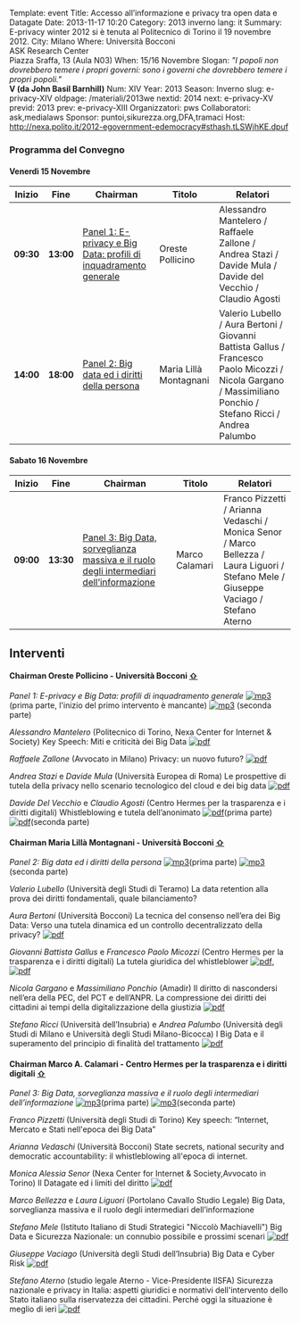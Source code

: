 Template: event
Title: Accesso all’informazione e privacy tra open data e Datagate
Date: 2013-11-17 10:20
Category: 2013 inverno
lang: it
Summary: E-privacy winter 2012 si è tenuta al Politecnico di
         Torino il 19 novembre 2012.
City: Milano
Where: Università Bocconi<br/>ASK Research Center<br>Piazza Sraffa, 13 (Aula N03)
When: 15/16 Novembre
Slogan: <i>"I popoli non dovrebbero temere i propri governi: sono i governi che dovrebbero temere i propri popoli."</i><br/><b>V (da John Basil Barnhill)</b>
Num: XIV
Year: 2013
Season: Inverno
slug: e-privacy-XIV
oldpage: /materiali/2013we
nextid: 2014
next: e-privacy-XV
previd: 2013
prev: e-privacy-XIII
Organizzatori: pws
Collaboratori: ask,medialaws
Sponsor: puntoi,sikurezza.org,DFA,tramaci
Host: http://nexa.polito.it/2012-egovernment-edemocracy#sthash.tLSWjhKE.dpuf


### <a name="programma"></a>Programma del Convegno

#### <a name="ve"></a>Venerdì 15 Novembre

**Inizio** | **Fine** | **Chairman** | **Titolo** | **Relatori**
--- | --- | --- | --- | ---
**09:30** | **13:00** | [Panel 1: E-privacy e Big Data: profili di inquadramento generale](#i1) | Oreste Pollicino | Alessandro Mantelero / Raffaele Zallone / Andrea Stazi / Davide Mula / Davide del Vecchio / Claudio Agosti
**14:00** | **18:00** | [Panel 2: Big data ed i diritti della persona](#i2) | Maria Lillà Montagnani | Valerio Lubello / Aura Bertoni / Giovanni Battista Gallus / Francesco Paolo Micozzi / Nicola Gargano / Massimiliano Ponchio / Stefano Ricci / Andrea Palumbo

#### <a name="sa"></a>Sabato 16 Novembre

**Inizio** | **Fine** | **Chairman** | **Titolo** | **Relatori**
--- | --- | --- | --- | ---
**09:00** | **13:30** | [Panel 3: Big Data, sorveglianza massiva e il ruolo degli intermediari dell’informazione](#i3) | Marco Calamari | Franco Pizzetti / Arianna Vedaschi / Monica Senor / Marco Bellezza / Laura Liguori / Stefano Mele / Giuseppe Vaciago / Stefano Aterno


## <a name="interventi"></a>Interventi

#### <a name="i1"></a>Chairman Oreste Pollicino - Università Bocconi [⇧](#ve)
_Panel 1: E-privacy e Big Data: profili di inquadramento generale_
[![mp3]({static}/images/icon/sound.png "MP3")](http://urna.winstonsmith.org/materiali/2013we/audio/20131115_e-privacy_bocconi_1.mp3)(prima parte, l'inizio del primo intervento è mancante)
[![mp3]({static}/images/icon/sound.png "MP3")](http://urna.winstonsmith.org/materiali/2013we/audio/20131115_e-privacy_bocconi_2.mp3) (seconda parte)

_Alessandro Mantelero_ (Politecnico di Torino, Nexa Center for Internet &amp; Society)
Key Speech: Miti e criticità dei Big Data
[![pdf]({static}/images/icon/presentation.png)](http://urna.winstonsmith.org/materiali/2013we/atti/ep2013we_01_mantelero_miti_criticita_big_data.pdf)

_Raffaele Zallone_ (Avvocato in Milano)
Privacy: un nuovo futuro?
[![pdf]({static}/images/icon/presentation.png)](http://urna.winstonsmith.org/materiali/2013we/atti/ep2013we_02_zallone_privacy_nuovo_futuro.pdf)

_Andrea Stazi_ e _Davide Mula_ (Università Europea di Roma)
Le prospettive di tutela della privacy nello scenario tecnologico del cloud e dei big data
[![pdf]({static}/images/icon/presentation.png)](http://urna.winstonsmith.org/materiali/2013we/atti/ep2013we_03_mula_stazi_tutela_privacy_cloud.pdf)

_Davide Del Vecchio_ e _Claudio Agosti_ (Centro Hermes per la trasparenza e i diritti digitali)
Whistleblowing e tutela dell’anonimato
[![pdf]({static}/images/icon/presentation.png)](http://urna.winstonsmith.org/materiali/2013we/atti/ep2013we_04_delvecchio_whisteblowing.pdf)(prima parte)
[![pdf]({static}/images/icon/presentation.png)](http://urna.winstonsmith.org/materiali/2013we/atti/ep2013we_04_agosti_globaleaks.pdf)(seconda parte)

#### <a name="i2"></a>Chairman Maria Lillà Montagnani - Università Bocconi [⇧](#ve)
_Panel 2: Big data ed i diritti della persona_
[![mp3]({static}/images/icon/sound.png "MP3")](http://urna.winstonsmith.org/materiali/2013we/audio/20131115_e-privacy_bocconi_3.mp3)(prima parte)
[![mp3]({static}/images/icon/sound.png "MP3")](http://urna.winstonsmith.org/materiali/2013we/audio/20131115_e-privacy_bocconi_4.mp3)(seconda parte)

_Valerio Lubello_ (Università degli Studi di Teramo)
La data retention alla prova dei diritti fondamentali, quale bilanciamento?

 _Aura Bertoni_ (Università Bocconi)
La tecnica del consenso nell’era dei Big Data: Verso una tutela dinamica ed un
controllo decentralizzato della privacy?
[![pdf]({static}/images/icon/presentation.png)](http://urna.winstonsmith.org/materiali/2013we/atti/ep2013we_12_bertoni_tecnica_consenso.pdf)

_Giovanni Battista Gallus_ e _Francesco Paolo Micozzi_ (Centro Hermes per la trasparenza e i diritti digitali)
La tutela giuridica del whistleblower
[![pdf]({static}/images/icon/presentation.png)](http://urna.winstonsmith.org/materiali/2013we/atti/ep2013we_13_gallus_tutela_giuridica_whisteblower_parte_1.pdf),
[![pdf]({static}/images/icon/presentation.png)](http://urna.winstonsmith.org/materiali/2013we/atti/ep2013we_13_micozzi_tutela_giuridica_whisteblower_parte_2.pdf)

_Nicola Gargano_ e _Massimiliano Ponchio_ (Amadir)
Il diritto di nascondersi nell’era della PEC, del PCT e dell’ANPR. La compressione dei
diritti dei cittadini ai tempi della digitalizzazione della giustizia
[![pdf]({static}/images/icon/presentation.png)](http://urna.winstonsmith.org/materiali/2013we/atti/ep2013we_14_gargano_ponchio_diritto_nascondersi_era_pec.pdf)

 _Stefano Ricci_ (Università dell’Insubria) e _Andrea Palumbo_ (Università degli Studi di Milano e Università degli Studi Milano-Bicocca)
I Big Data e il superamento del principio di finalità del trattamento
[![pdf]({static}/images/icon/presentation.png)](http://urna.winstonsmith.org/materiali/2013we/atti/ep2013we_15_palumbo_ricci_superamento_principio_finalita.pdf)

#### <a name="i3"></a>Chairman Marco A. Calamari - Centro Hermes per la trasparenza e i diritti digitali [⇧](#sa)
_Panel 3: Big Data, sorveglianza massiva e il ruolo degli intermediari dell’informazione_
[![mp3]({static}/images/icon/sound.png "MP3")](http://urna.winstonsmith.org/materiali/2013we/audio/20131115_e-privacy_bocconi_5.mp3)(prima parte)
[![mp3]({static}/images/icon/sound.png "MP3")](http://urna.winstonsmith.org/materiali/2013we/audio/20131115_e-privacy_bocconi_6.mp3)(seconda parte)

_Franco Pizzetti_ (Università degli Studi di Torino)
Key speech: “Internet, Mercato e Stati nell'epoca dei Big Data”

_Arianna Vedaschi_ (Università Bocconi)
State secrets, national security and democratic accountability:
il whistleblowing all'epoca di internet.

_Monica Alessia Senor_ (Nexa Center for Internet &amp; Society,Avvocato in Torino)
Il Datagate ed i limiti del diritto
[![pdf]({static}/images/icon/presentation.png)](http://urna.winstonsmith.org/materiali/2013we/atti/ep2013we_23_senor_datagate_limiti_diritto.pdf)

_Marco Bellezza_ e _Laura Liguori_ (Portolano Cavallo Studio Legale)
Big Data, sorveglianza massiva e il ruolo degli intermediari dell’informazione

_Stefano Mele_ (Istituto Italiano di Studi Strategici "Niccolò Machiavelli")
Big Data e Sicurezza Nazionale: un connubio possibile e prossimi scenari
[![pdf]({static}/images/icon/presentation.png)](http://urna.winstonsmith.org/materiali/2013we/atti/ep2013we_25_mele_big_data_sicurezza_nazionale.pdf)

_Giuseppe Vaciago_ (Università degli Studi dell’Insubria)
Big Data e Cyber Risk
[![pdf]({static}/images/icon/presentation.png)](http://urna.winstonsmith.org/materiali/2013we/atti/ep2013we_26_vaciago_big_data_e_cyber_risk.pdf)

_Stefano Aterno_ (studio legale Aterno - Vice-Presidente IISFA)
Sicurezza nazionale e privacy in Italia: aspetti giuridici e normativi
dell'intervento dello Stato italiano sulla riservatezza dei cittadini.
Perché oggi la situazione è meglio di ieri
[![pdf]({static}/images/icon/presentation.png)](http://urna.winstonsmith.org/materiali/2013we/atti/ep2013we_27_aterno_sicurezza_nazionale_e_privacy.pdf)
